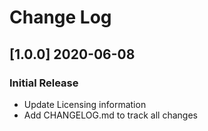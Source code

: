 # Change Log

## [1.0.0] 2020-06-08
### Initial Release

- Update Licensing information
- Add CHANGELOG.md to track all changes
